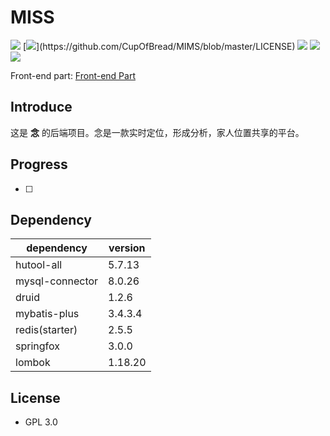# MISS
[![](https://img.shields.io/badge/JDK-11-brightgreen.svg?colorB=469C00&logo=java)]()
[![](https://img.shields.io/github/license/CupOfBread/MISS?)](https://github.com/CupOfBread/MIMS/blob/master/LICENSE)
![](https://img.shields.io/github/commit-activity/m/CupOfBread/MISS?color=brightgreen)
![](https://img.shields.io/github/repo-size/CupOfBread/MISS)
[![](https://img.shields.io/github/stars/CupOfBread/MISS.svg?label=Stars&logo=github)](https://github.com/CupOfBread/MIMS/stargazers)

Front-end part: [Front-end Part]()

## Introduce

这是 **念** 的后端项目。念是一款实时定位，形成分析，家人位置共享的平台。

## Progress
- [ ] 

## Dependency
| dependency | version |
|  ----  | ----  |
| hutool-all  | 5.7.13 |
| mysql-connector | 8.0.26 |
| druid | 1.2.6 |
| mybatis-plus | 3.4.3.4 |
| redis(starter) | 2.5.5 |
| springfox | 3.0.0 |
| lombok | 1.18.20 |

## License
- GPL 3.0